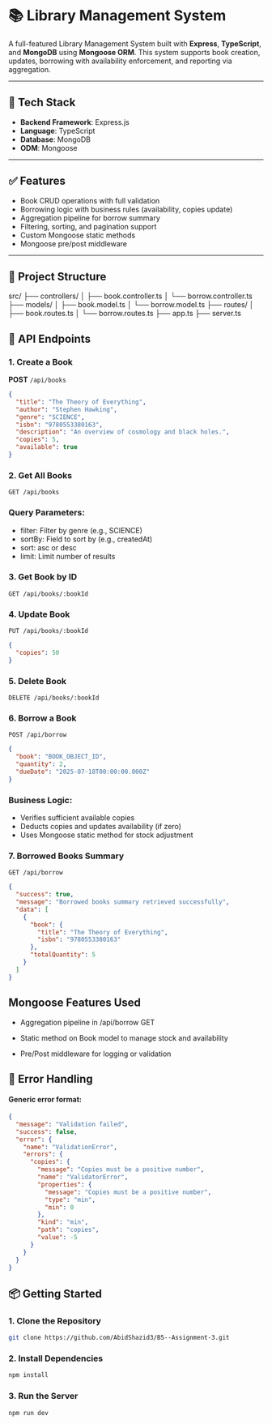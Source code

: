 # 📚 Library Management System

A full-featured Library Management System built with **Express**, **TypeScript**, and **MongoDB** using **Mongoose ORM**. This system supports book creation, updates, borrowing with availability enforcement, and reporting via aggregation.

---

## 🚀 Tech Stack

- **Backend Framework**: Express.js
- **Language**: TypeScript
- **Database**: MongoDB
- **ODM**: Mongoose

---

## ✅ Features

- Book CRUD operations with full validation
- Borrowing logic with business rules (availability, copies update)
- Aggregation pipeline for borrow summary
- Filtering, sorting, and pagination support
- Custom Mongoose static methods
- Mongoose pre/post middleware

---

## 📁 Project Structure

src/
├── controllers/
│ ├── book.controller.ts
│ └── borrow.controller.ts
├── models/
│ ├── book.model.ts
│ └── borrow.model.ts
├── routes/
│ ├── book.routes.ts
│ └── borrow.routes.ts
├── app.ts
├── server.ts

## 🧪 API Endpoints

### 1. Create a Book
**POST** `/api/books`

```json
{
  "title": "The Theory of Everything",
  "author": "Stephen Hawking",
  "genre": "SCIENCE",
  "isbn": "9780553380163",
  "description": "An overview of cosmology and black holes.",
  "copies": 5,
  "available": true
}
```

### 2. Get All Books
```
GET /api/books
```
### Query Parameters:
- filter: Filter by genre (e.g., SCIENCE)
- sortBy: Field to sort by (e.g., createdAt)
- sort: asc or desc
- limit: Limit number of results

### 3. Get Book by ID
```
GET /api/books/:bookId
```

### 4. Update Book
```
PUT /api/books/:bookId
```
```json
{
  "copies": 50
}
```

### 5. Delete Book

```
DELETE /api/books/:bookId
```
### 6. Borrow a Book

```
POST /api/borrow
```
```json
{
  "book": "BOOK_OBJECT_ID",
  "quantity": 2,
  "dueDate": "2025-07-18T00:00:00.000Z"
}
```

### Business Logic:
- Verifies sufficient available copies
- Deducts copies and updates availability (if zero)
- Uses Mongoose static method for stock adjustment

### 7. Borrowed Books Summary

```
GET /api/borrow
```

```json
{
  "success": true,
  "message": "Borrowed books summary retrieved successfully",
  "data": [
    {
      "book": {
        "title": "The Theory of Everything",
        "isbn": "9780553380163"
      },
      "totalQuantity": 5
    }
  ]
}
```

## Mongoose Features Used
- Aggregation pipeline in /api/borrow GET
- Static method on Book model to manage stock and availability

- Pre/Post middleware for logging or validation

## 🧪 Error Handling
#### Generic error format:
```json
{
  "message": "Validation failed",
  "success": false,
  "error": {
    "name": "ValidationError",
    "errors": {
      "copies": {
        "message": "Copies must be a positive number",
        "name": "ValidatorError",
        "properties": {
          "message": "Copies must be a positive number",
          "type": "min",
          "min": 0
        },
        "kind": "min",
        "path": "copies",
        "value": -5
      }
    }
  }
}
```

## 📦 Getting Started

### 1. Clone the Repository

```bash
git clone https://github.com/AbidShazid3/B5--Assignment-3.git
```

### 2. Install Dependencies
```ts
npm install
```
### 3. Run the Server
```ts
npm run dev
```